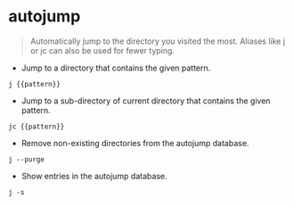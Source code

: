 # autojump

> Automatically jump to the directory you visited the most. Aliases like j or jc can also be used for fewer typing.

- Jump to a directory that contains the given pattern.

`j {{pattern}}`

- Jump to a sub-directory of current directory that contains the given pattern.

`jc {{pattern}}`

- Remove non-existing directories from the autojump database.

`j --purge`

- Show entries in the autojump database.

`j -s`
